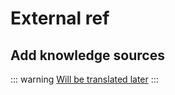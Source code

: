 # External ref

## Add knowledge sources

::: warning
[Will be translated later](/ru/guide/links)
:::